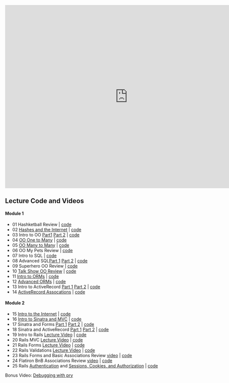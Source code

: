 <iframe src="https://calendar.google.com/calendar/embed?showTitle=0&amp;showNav=0&amp;showPrint=0&amp;showTabs=0&amp;showCalendars=0&amp;showTz=0&amp;mode=WEEK&amp;height=600&amp;wkst=1&amp;bgcolor=%23FFFFFF&amp;src=flatironschool.com_vdt6427fp5abejdevvcg6eu1hs%40group.calendar.google.com&amp;color=%232F6309&amp;ctz=America%2FNew_York" style="border-width:0" width="800" height="600" frameborder="0" scrolling="no"></iframe>

## Lecture Code and Videos

#### Module 1

* 01 Hashketball Review | [code](https://github.com/learn-co-students/dc-web-031218/tree/master/01_hashketball_review)
* 02 [Hashes and the Internet](https://youtu.be/qkhR_lZ9MAY) | [code](https://github.com/learn-co-students/dc-web-031218/tree/master/02_hashes_and_the_internet)
* 03 Intro to OO [Part1](https://youtu.be/sobGfcsQ2DM) [Part 2](https://youtu.be/BlOf7yROMyA) | [code](https://github.com/learn-co-students/dc-web-031218/tree/master/03-intro-to-oo)
* 04 [OO One to Many](https://youtu.be/xKWksgWOoUU) | [code](https://github.com/learn-co-students/dc-web-031218/tree/master/04-one-to-many)
* 05 [OO Many to Many](https://youtu.be/mhkKZL0RD2E) | [code](https://github.com/learn-co-students/dc-web-031218/tree/master/05-many-to-many)
* 06 OO My Pets Review | [code](https://github.com/learn-co-students/dc-web-031218/tree/master/06-oo-my-pets-review)
* 07 Intro to SQL | [code](https://github.com/learn-co-students/dc-web-031218/tree/master/07-intro-to-sql)
* 08 Advanced SQL[Part 1](https://youtu.be/iFsdUuP2o4M) [Part 2](https://youtu.be/rfop2yU_V6g) | [code](https://github.com/learn-co-students/dc-web-031218/tree/master/08-advanced-sql)
* 09 Superhero OO Review | [code](https://github.com/learn-co-students/dc-web-031218/tree/master/09-superhero-oo-review)
* 10 [Talk Show OO Review](https://youtu.be/2QtVGS_m290) | [code](https://github.com/learn-co-students/dc-web-031218/tree/solution/10-oo-review)
* 11 [Intro to ORMs](https://youtu.be/KGI_1Iak2C4) | [code](https://github.com/learn-co-students/dc-web-031218/tree/master/11-intro-to-orms)
* 12 [Advanced ORMs](https://www.youtube.com/watch?v=Tbzizt-PmuI) | [code](https://github.com/learn-co-students/dc-web-031218/tree/master/12-advanced-orms)
* 13 Intro to ActiveRecord [Part 1](https://youtu.be/xiXlEm_xtvw) [Part 2]() | [code](https://github.com/learn-co-students/dc-web-031218/tree/master/13-activerecord-intro)
* 14 [ActiveRecord Assocations](https://www.youtube.com/watch?v=zk1zZU2vMxY) | [code](https://github.com/learn-co-students/dc-web-031218/tree/master/14-activerecord-associations)

#### Module 2

* 15 [Intro to the Internet](https://youtu.be/q28TBJgXayU) | [code](https://github.com/learn-co-students/dc-web-031218/tree/master/15-intro-to-internet)
* 16 [Intro to Sinatra and MVC](https://youtu.be/Q2Y0lHFcbA8) | [code](https://github.com/learn-co-students/dc-web-031218/tree/master/16-intro-sinatra-mvc)
* 17 Sinatra and Forms [Part 1](https://youtu.be/76UgUzr0XSE) [Part 2](https://youtu.be/2-_FMYLzzQg) | [code](https://github.com/learn-co-students/dc-web-031218/tree/master/17-sinatra-forms-rest)
* 18 Sinatra and ActiveRecord [Part 1](https://youtu.be/nmhmKvc-2ho) [Part 2](https://youtu.be/zmZY6BQTeCI) | [code](https://github.com/learn-co-students/dc-web-031218/tree/master/18-sinatra-active-record)
* 19 Intro to Rails [Lecture Video](https://www.youtube.com/watch?v=EgdFnlaE0G4) | [code](https://github.com/learn-co-students/dc-web-031218/tree/master/19-intro-to-rails/taco-town)
* 20 Rails MVC [Lecture Video](https://youtu.be/p63rPS4eZj0) | [code](https://github.com/learn-co-students/dc-web-031218/tree/master/20-rails-mvc)
* 21 Rails Forms [Lecture Video](https://youtu.be/UB8aD_dfh14) | [code](https://github.com/learn-co-students/dc-web-031218/tree/master/21-rails-forms)
* 22 Rails Validations [Lecture Video](https://youtu.be/S6EPbLWSOaE) | [code](https://github.com/learn-co-students/dc-web-031218/tree/master/22-rails-validations)
* 23 Rails Forms and Basic Associations Review [video](https://www.youtube.com/watch?v=sgGG2j46jrw&feature=youtu.be) | [code](https://github.com/learn-co-students/dc-web-031218/tree/master/23-forms-and-basic-associations-REVIEW)
* 24 Flatiron BnB Associations Review [video](https://giphy.com/gifs/arielle-m-coming-soon-3o72FkiKGMGauydfyg) | [code](https://github.com/learn-co-students/dc-web-031218/tree/master/24-bnb-associations-review)
* 25 Rails [Authentication](https://youtu.be/EANfkBanFvs) and [Sessions, Cookies, and Authorization](https://youtu.be/D6WmVf2KmnA) | [code](https://github.com/learn-co-students/dc-web-031218/tree/master/25-rails-auth)

Bonus Video: [Debugging with pry](https://youtu.be/Nn25Unnrb64)

